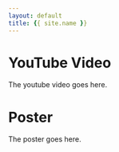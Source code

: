 ```yaml
---
layout: default
title: {{ site.name }}
---
```

# YouTube Video
The youtube video goes here.


# Poster
The poster goes here.


